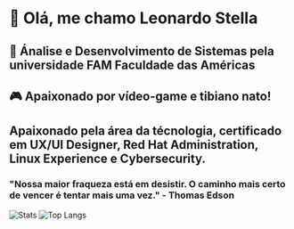 # :wave: Olá, me chamo Leonardo Stella

## :bookmark_tabs: Ánalise e Desenvolvimento de Sistemas pela universidade FAM Faculdade das Américas

## :video_game: Apaixonado por vídeo-game e tibiano nato!

## Apaixonado pela área da técnologia, certificado em UX/UI Designer, Red Hat Administration, Linux Experience e Cybersecurity.

### "Nossa maior fraqueza está em desistir. O caminho mais certo de vencer é tentar mais uma vez." - Thomas Edson

![Stats](https://github-readme-stats.vercel.app/api?username=leostella97&show_icons=true&count_private=true&theme=dark)
![Top Langs](https://github-readme-stats.vercel.app/api/top-langs/?username=leostella97&layout=compact&theme=dark)

